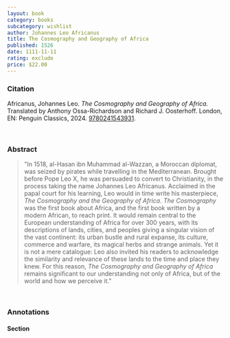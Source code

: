 ```yaml
---
layout: book
category: books
subcategory: wishlist
author: Johannes Leo Africanus
title: The Cosmography and Geography of Africa
published: 1526
date: 1111-11-11
rating: exclude
price: $22.00
---
```


### Citation

Africanus, Johannes Leo. *The Cosmography and Geography of Africa.* Translated by Anthony Ossa-Richardson and Richard J. Oosterhoff. London, EN: Penguin Classics, 2024. [9780241543931](https://www.penguinrandomhouse.com/books/743180/the-cosmography-and-geography-of-africa-by-johannes-leo-africanus-translated-and-edited-with-an-introduction-and-notes-by-anthony-ossa-richardson-and-richard-j-oosterhoff/).

<br>

### Abstract

> "In 1518, al-Hasan ibn Muhammad al-Wazzan, a Moroccan diplomat, was seized by pirates while travelling in the Mediterranean. Brought before Pope Leo X, he was persuaded to convert to Christianity, in the process taking the name Johannes Leo Africanus. Acclaimed in the papal court for his learning, Leo would in time write his masterpiece, *The Cosmography and the Geography of Africa*. *The Cosmography* was the first book about Africa, and the first book written by a modern African, to reach print. It would remain central to the European understanding of Africa for over 300 years, with its descriptions of lands, cities, and peoples giving a singular vision of the vast continent: its urban bustle and rural expanse, its culture, commerce and warfare, its magical herbs and strange animals. Yet it is not a mere catalogue: Leo also invited his readers to acknowledge the similarity and relevance of these lands to the time and place they knew. For this reason, *The Cosmography and Geography of Africa* remains significant to our understanding not only of Africa, but of the world and how we perceive it."

<br>

### Annotations

#### Section

<br>
